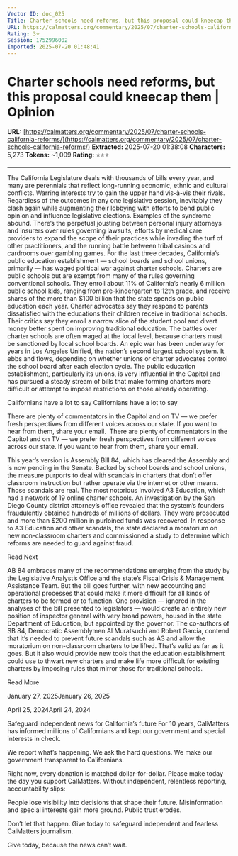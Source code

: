 ```yaml
---
Vector ID: doc_025
Title: Charter schools need reforms, but this proposal could kneecap them | Opinion
URL: https://calmatters.org/commentary/2025/07/charter-schools-california-reforms/
Rating: 3⭐
Session: 1752996002
Imported: 2025-07-20 01:48:41
---
```


# Charter schools need reforms, but this proposal could kneecap them | Opinion

**URL:** [https://calmatters.org/commentary/2025/07/charter-schools-california-reforms/](https://calmatters.org/commentary/2025/07/charter-schools-california-reforms/)
**Extracted:** 2025-07-20 01:38:08
**Characters:** 5,273
**Tokens:** ~1,009
**Rating:** ⭐⭐⭐

---


The California Legislature deals with thousands of bills every year, and many are perennials that reflect long-running economic, ethnic and cultural conflicts.
Warring interests try to gain the upper hand vis-à-vis their rivals. Regardless of the outcomes in any one legislative session, inevitably they clash again while augmenting their lobbying with efforts to bend public opinion and influence legislative elections.
Examples of the syndrome abound. There’s the perpetual jousting between personal injury attorneys and insurers over rules governing lawsuits, efforts by medical care providers to expand the scope of their practices while invading the turf of other practitioners, and the running battle between tribal casinos and cardrooms over gambling games.
For the last three decades, California’s public education establishment — school boards and school unions, primarily — has waged political war against charter schools.
Charters are public schools but are exempt from many of the rules governing conventional schools. They enroll about 11% of California’s nearly 6 million public school kids, ranging from pre-kindergarten to 12th grade, and receive shares of the more than $100 billion that the state spends on public education each year.
Charter advocates say they respond to parents dissatisfied with the educations their children receive in traditional schools. Their critics say they enroll a narrow slice of the student pool and divert money better spent on improving traditional education.
The battles over charter schools are often waged at the local level, because charters must be sanctioned by local school boards. An epic war has been underway for years in Los Angeles Unified, the nation’s second largest school system. It ebbs and flows, depending on whether unions or charter advocates control the school board after each election cycle.
The public education establishment, particularly its unions, is very influential in the Capitol and has pursued a steady stream of bills that make forming charters more difficult or attempt to impose restrictions on those already operating.
 




Californians have a lot to say
Californians have a lot to say


There are plenty of commentators in the Capitol and on TV — we prefer fresh perspectives from different voices across our state. If you want to hear from them, share your email. 
There are plenty of commentators in the Capitol and on TV — we prefer fresh perspectives from different voices across our state. If you want to hear from them, share your email. 







This year’s version is Assembly Bill 84, which has cleared the Assembly and is now pending in the Senate.
Backed by school boards and school unions, the measure purports to deal with scandals in charters that don’t offer classroom instruction but rather operate via the internet or other means.
Those scandals are real. The most notorious involved A3 Education, which had a network of 19 online charter schools. An investigation by the San Diego County district attorney’s office revealed that the system’s founders fraudulently obtained hundreds of millions of dollars. They were prosecuted and more than $200 million in purloined funds was recovered.
In response to A3 Education and other scandals, the state declared a moratorium on new non-classroom charters and commissioned a study to determine which reforms are needed to guard against fraud.



Read Next




 




AB 84 embraces many of the recommendations emerging from the study by the Legislative Analyst’s Office and the state’s Fiscal Crisis & Management Assistance Team. But the bill goes further, with new accounting and operational processes that could make it more difficult for all kinds of charters to be formed or to function.
One provision — ignored in the analyses of the bill presented to legislators — would create an entirely new position of inspector general with very broad powers, housed in the state Department of Education, but appointed by the governor.
The co-authors of SB 84, Democratic Assemblymen Al Muratsuchi and Robert Garcia, contend that it’s needed to prevent future scandals such as A3 and allow the moratorium on non-classroom charters to be lifted.
That’s valid as far as it goes. But it also would provide new tools that the education establishment could use to thwart new charters and make life more difficult for existing charters by imposing rules that mirror those for traditional schools.



Read More




 



January 27, 2025January 26, 2025 





 



April 25, 2024April 24, 2024 




 


Safeguard independent news for California’s future
For 10 years, CalMatters has informed millions of Californians and kept our government and special interests in check.

We report what’s happening.
We ask the hard questions.
We make our government transparent to Californians.

Right now, every donation is matched dollar-for-dollar. Please make today the day you support CalMatters.
Without independent, relentless reporting, accountability slips:

People lose visibility into decisions that shape their future.
Misinformation and special interests gain more ground.
Public trust erodes.

Don’t let that happen. Give today to safeguard independent and fearless CalMatters journalism.


Give today, because the news can’t wait.




 

